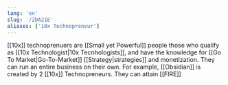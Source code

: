 ```yaml
---
lang: 'en'
slug: '/2DA21E'
aliases: ['10x Technopreneur']
---
```


[[10x]] technoprenuers are [[Small yet Powerful]] people those who qualify as [[10x Technologist|10x Tecnhologists]], and have the knowledge for [[Go To Market|Go-To-Market]] [[Strategy|strategies]] and monetization. They can run an entire business on their own. For example, [[Obsidian]] is created by 2 [[10x]] Technopreneurs. They can attain [[FIRE]]
